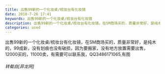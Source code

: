 ```yaml
---
title: 出售99新的一个化妆桌/梳妆台有化妆镜
date: 2018-7-26 17:41
keywords: 出售99新的一个化妆桌/梳妆台有化妆镜
description: 出售99新的一个化妆桌/梳妆台有化妆镜，在SM商场买的，质量非常好，是纯木的，99成新，没有划痕也没有破损，因为要搬家，没有地方放置需要出售，12000买的，11000卖，有需要可以联系我，QQ3486171065,有图
categories: used
---
```

<td class="t_f" id="postmessage_1556018">

出售99新的一个化妆桌/梳妆台有化妆镜，在SM商场买的，质量非常好，是纯木的，99成新，没有划痕也没有破损，因为要搬家，没有地方放置需要出售，12000买的，11000卖，有需要可以联系我，QQ3486171065,有图</td>
###### 转载自[菲龙网]